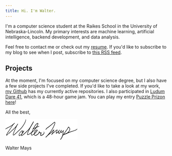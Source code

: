 ```yaml
---
title: Hi. I'm Walter.
---
```


I'm a computer science student at the Raikes School in the University of
Nebraska-Lincoln.  My primary interests are machine learning, artificial
intelligence, backend development, and data analysis.

Feel free to contact me or check out my [resume](/doc/resume.pdf).  If you'd
like to subscribe to my blog to see when I post, subscribe to [this RSS
feed](/feed.xml).

## Projects

At the moment, I'm focused on my computer science degree, but I also have a few
side projects I've completed.  If you'd like to take a look at my work, [my
Github](https://github.com/Sircular) has my currently active repositories.  I
also participated in [Ludum Dare 41](https://ldjam.com), which is a 48-hour game
jam.  You can play my entry [Puzzle Prizon
here](https://ldjam.com/events/ludum-dare/41/puzzle-prizon)!

All the best,

![Walter's Signature](/img/signature.png)

Walter Mays
